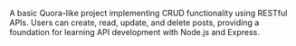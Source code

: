 A basic Quora-like project implementing CRUD functionality using RESTful APIs. Users can create, read, update, and delete posts, providing a foundation for learning API development with Node.js and Express.
